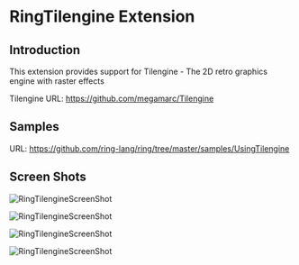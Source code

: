 # RingTilengine Extension

## Introduction

This extension provides support for Tilengine - The 2D retro graphics engine with raster effects

Tilengine URL: https://github.com/megamarc/Tilengine

## Samples

URL: https://github.com/ring-lang/ring/tree/master/samples/UsingTilengine

## Screen Shots

![RingTilengineScreenShot](https://github.com/ring-lang/ring/blob/master/documents/source/tilengine_shot3.png)

![RingTilengineScreenShot](https://github.com/ring-lang/ring/blob/master/documents/source/tilengine_shot5.png)

![RingTilengineScreenShot](https://github.com/ring-lang/ring/blob/master/documents/source/tilengine_shot8.png)

![RingTilengineScreenShot](https://github.com/ring-lang/ring/blob/master/documents/source/tilengine_shot9.png)




